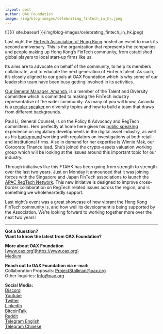 ```yaml
---
layout: post
author: OAX Foundation
image: /img/blog-images/celebrating_fintech_in_hk.jpeg
---
```


![]({{ site.baseurl }}/img/blog-images/celebrating_fintech_in_hk.jpeg)

Last night the [FinTech Association of Hong Kong](https://ftahk.org/) hosted an event to mark its second anniversary. This is the organization that represents the companies and people making up Hong Kong’s FinTech community, from established global players to local start-up firms like us.

Its aims are to advocate on behalf of the community, to help its members collaborate, and to educate the next generation of FinTech talent. As such, it’s closely aligned to our goals at OAX Foundation which is why some of our leadership team have been busy getting involved in its activities.

[Our General Manager, Amanda]((https://www.linkedin.com/in/amanda-liu-57934561/)), is a member of the Talent and Diversity committee which is committed to making the FinTech industry representative of the wider community. As many of you will know, Amanda is a [regular speaker](https://medium.com/@OAX_Foundation/oax-foundation-supporting-role-models-in-fintech-1c45dabe7a77) on diversity topics and how to build a team that draws from different backgrounds.

Paul Li, General Counsel, is on the Policy & Advocacy and RegTech committees. He’s perfectly at home here given his [public speaking](https://medium.com/@OAX_Foundation/responding-to-the-decentralized-exchange-challenge-2e42c828bf3b) experience on regulatory developments in the digital asset industry, as well as his [background](https://medium.com/@OAX_Foundation/q-a-paul-li-general-counsel-of-hk-based-oax-foundation-on-regulations-and-crypto-exchanges-67c733c38607) working with regulators on investigations at both retail and institutional firms. Also in demand for her expertise is Winnie Mak, our Corporate Finance lead. She’s joined the crypto-assets valuation working group which will be looking at the issues around this important topic for our industry.

Through initiatives like this FTAHK has been going from strength to strength over the last two years. Just on Monday it announced that it was joining forces with the Singapore and Japan FinTech associations to launch the [APAC RegTech Network](https://www.regulationasia.com/hk-singapore-japan-associations-launch-apac-regtech-network/). This new initiative is designed to improve cross-border collaboration on RegTech related issues across the region, and is something we wholeheartedly support.

Last night’s event was a great showcase of how vibrant the Hong Kong FinTech community is, and how well its development is being supported by the Association. We’re looking forward to working together more over the next two years!

---

**Got a Question?**  
**Want to know the latest from OAX Foundation?**  

**More about OAX Foundation**  
[www.oax.org](https://www.oax.org)  
[Medium](https://medium.com/@OAX_Foundation)  

**Reach out to OAX Foundation via e-mail:**  
Collaboration Proposals: [ProjectStallman@oax.org](mailto:ProjectStallman@oax.org)  
Other Inquiries: [Info@oax.org](mailto:Info@oax.org)  

**Social Media:**  
[Discord](https://discordapp.com/invite/ZH5YHkb)  
[Youtube](https://bit.ly/2Bvsk73)  
[Twitter](https://twitter.com/OAX_Foundation)  
[LinkedIn](https://www.linkedin.com/company/oax-foundation/)  
[BitcoinTalk](http://bitcointalk.org/index.php?topic=1943946)  
[Reddit](https://www.reddit.com/r/OpenANX/)  
[Telegram English](https://t.me/openanxteam)  
[Telegram Chinese](https://t.me/oax_cn)  
